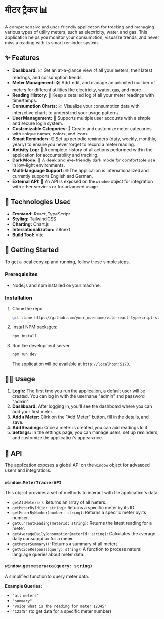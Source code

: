 #  मीटर ट्रैकर 📊

A comprehensive and user-friendly application for tracking and managing various types of utility meters, such as electricity, water, and gas. This application helps you monitor your consumption, visualize trends, and never miss a reading with its smart reminder system.

## ✨ Features

*   **Dashboard:** 📈 Get an at-a-glance view of all your meters, their latest readings, and consumption trends.
*   **Meter Management:** 🛠️ Add, edit, and manage an unlimited number of meters for different utilities like electricity, water, gas, and more.
*   **Reading History:** 📜 Keep a detailed log of all your meter readings with timestamps.
*   **Consumption Charts:** 💹 Visualize your consumption data with interactive charts to understand your usage patterns.
*   **User Management:** 👥 Supports multiple user accounts with a simple and secure login system.
*   **Customizable Categories:** 🎨 Create and customize meter categories with unique names, colors, and icons.
*   **Smart Reminders:** ⏰ Set up periodic reminders (daily, weekly, monthly, yearly) to ensure you never forget to record a meter reading.
*   **Activity Log:** 📝 A complete history of all actions performed within the application for accountability and tracking.
*   **Dark Mode:** 🌙 A sleek and eye-friendly dark mode for comfortable use in low-light environments.
*   **Multi-language Support:** 🌐 The application is internationalized and currently supports English and German.
*   **External API:** 🔌 An API is exposed on the `window` object for integration with other services or for advanced usage.

## 🚀 Technologies Used

*   **Frontend:** React, TypeScript
*   **Styling:** Tailwind CSS
*   **Charting:** Chart.js
*   **Internationalization:** i18next
*   **Build Tool:** Vite

## 🏁 Getting Started

To get a local copy up and running, follow these simple steps.

### Prerequisites

*   Node.js and npm installed on your machine.

### Installation

1.  Clone the repo:
    ```sh
    git clone https://github.com/your_username/vite-react-typescript-starter.git
    ```
2.  Install NPM packages:
    ```sh
    npm install
    ```
3.  Run the development server:
    ```sh
    npm run dev
    ```
    The application will be available at `http://localhost:5173`.

## 🧑‍💻 Usage

1.  **Login:** The first time you run the application, a default user will be created. You can log in with the username "admin" and password "admin".
2.  **Dashboard:** After logging in, you'll see the dashboard where you can add your first meter.
3.  **Add a Meter:** Click on the "Add Meter" button, fill in the details, and save.
4.  **Add Readings:** Once a meter is created, you can add readings to it.
5.  **Settings:** In the settings page, you can manage users, set up reminders, and customize the application's appearance.

## 🤖 API

The application exposes a global API on the `window` object for advanced users and integrations.

### `window.MeterTrackerAPI`

This object provides a set of methods to interact with the application's data.

*   `getAllMeters()`: Returns an array of all meters.
*   `getMeterById(id: string)`: Returns a specific meter by its ID.
*   `getMeterByNumber(number: string)`: Returns a specific meter by its number.
*   `getCurrentReading(meterId: string)`: Returns the latest reading for a meter.
*   `getAverageDailyConsumption(meterId: string)`: Calculates the average daily consumption for a meter.
*   `getMeterSummary()`: Returns a summary of all meters.
*   `getVoiceResponse(query: string)`: A function to process natural language queries about meter data.

### `window.getMeterData(query: string)`

A simplified function to query meter data.

**Example Queries:**

*   `"all meters"`
*   `"summary"`
*   `"voice what is the reading for meter 12345"`
*   `"12345"` (to get data for a specific meter number)
